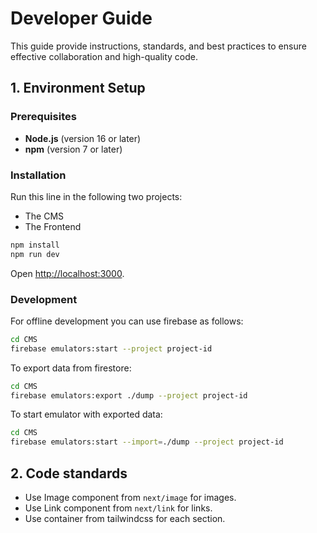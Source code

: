 # Developer Guide

This guide provide instructions, standards, and best practices 
to ensure effective collaboration and high-quality code.

## 1. Environment Setup

### Prerequisites

- **Node.js** (version 16 or later)
- **npm** (version 7 or later)

### Installation

Run this line in the following two projects:
- The CMS
- The Frontend

```bash
npm install
npm run dev
```

Open [http://localhost:3000](http://localhost:3000).

### Development

For offline development you can use firebase as follows:

```bash
cd CMS
firebase emulators:start --project project-id
```

To export data from firestore:

```bash
cd CMS
firebase emulators:export ./dump --project project-id
```

To start emulator with exported data:

```bash
cd CMS
firebase emulators:start --import=./dump --project project-id
```

## 2. Code standards

- Use Image component from `next/image` for images.
- Use Link component from `next/link` for links.
- Use container from tailwindcss for each section.